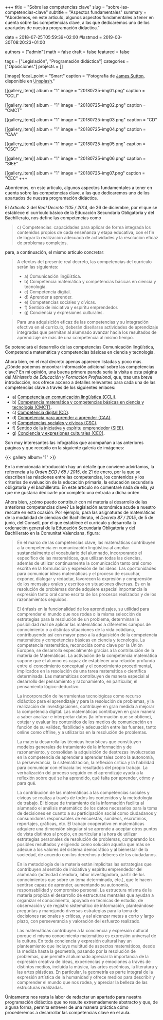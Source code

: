 +++
title = "Sobre las competencias clave"
slug  = "sobre-las-competencias-clave"
subtitle = "Aspectos fundamentales"
summary  = "Abordemos, en este artículo, algunos aspectos fundamentales a tener en cuenta sobre las competencias clave, a las que dedicaremos uno de los apartados de nuestra programación didáctica."

date     = 2018-07-25T05:59:39+02:00
#lastmod = 2019-03-30T08:20:23+01:00

authors  = ["admin"]
math     = false
draft    = false
featured = false

tags       = ["Legislación", "Programación didáctica"]
categories = ["Oposiciones"]
projects   = []

[image]
  focal_point = "Smart"
  caption     = "Fotografía de [James Sutton](https://unsplash.com/@jamessutton_photography), disponible en [Unsplash](https://unsplash.com/photos/FqaybX9ZiOU)."

[[gallery_item]]
  album = "1"
  image = "20180725-img01.png"
  caption = "CCLI"

[[gallery_item]]
  album = "1"
  image = "20180725-img02.png"
  caption = "CMCT"

[[gallery_item]]
  album = "1"
  image = "20180725-img03.png"
  caption = "CD"

[[gallery_item]]
  album = "1"
  image = "20180725-img04.png"
  caption = "CAA"

[[gallery_item]]
  album = "1"
  image = "20180725-img05.png"
  caption = "CSC"

[[gallery_item]]
  album = "1"
  image = "20180725-img06.png"
  caption = "SIEE"

[[gallery_item]]
  album = "1"
  image = "20180725-img07.png"
  caption = "CEC"
+++

Abordemos, en este artículo, algunos aspectos fundamentales a tener en cuenta sobre las competencias clave, a las que dedicaremos uno de los apartados de nuestra programación didáctica.

El *Artículo 2* del *Real Decreto 1105 / 2014*, de 26 de diciembre, por el que se establece el currículo básico de la Educación Secundaria Obligatoria y del Bachillerato, nos define las competencias como

> c) Competencias: capacidades para aplicar de forma integrada los contenidos propios de cada enseñanza y etapa educativa, con el fin de lograr la realización adecuada de actividades y la resolución eficaz de problemas complejos.

para, a continuación, el mismo artículo concretar:

> A efectos del presente real decreto, las competencias del currículo serán las siguientes:
> 
> - a) Comunicación lingüística.
> - b) Competencia matemática y competencias básicas en ciencia y tecnología.
> - c) Competencia digital.
> - d) Aprender a aprender.
> - e) Competencias sociales y cívicas.
> - f) Sentido de iniciativa y espíritu emprendedor.
> - g) Conciencia y expresiones culturales.

> Para una adquisición eficaz de las competencias y su integración efectiva en el currículo, deberán diseñarse actividades de aprendizaje integradas que permitan al alumnado avanzar hacia los resultados de aprendizaje de más de una competencia al mismo tiempo.
> 
Se potenciará el desarrollo de las competencias Comunicación lingüística, Competencia matemática y competencias básicas en ciencia y tecnología.

Ahora bien, en el real decreto apenas aparecen listadas y poco más. ¿Dónde podemos encontrar información adicional sobre las competencias clave? En mi opinión, una buena primera parada sería la visita a [esta página](https://www.mecd.gob.es/educacion/mc/lomce/el-curriculo/curriculo-primaria-eso-bachillerato/competencias-clave/competencias-clave.html) del *Ministerio de Educación y Formación Profesional*, que, tras una breve introducción, nos ofrece acceso a detalles relevantes para cada una de las competencias clave a través de los siguientes enlaces:

- a) [Competencia en comunicación lingüística (CCLI)](https://www.mecd.gob.es/educacion/mc/lomce/el-curriculo/curriculo-primaria-eso-bachillerato/competencias-clave/liguistica.html).
- b) [Competencia matemática y competencias básicas en ciencia y tecnología (CMCT)](https://www.mecd.gob.es/educacion/mc/lomce/el-curriculo/curriculo-primaria-eso-bachillerato/competencias-clave/competencias-clave/ciencias.html).
- c) [Competencia digital (CD)](https://www.mecd.gob.es/educacion/mc/lomce/el-curriculo/curriculo-primaria-eso-bachillerato/competencias-clave/competencias-clave/digital.html).
- d) [Competencia para aprender a aprender (CAA)](https://www.mecd.gob.es/educacion/mc/lomce/el-curriculo/curriculo-primaria-eso-bachillerato/competencias-clave/competencias-clave/aprende.html).
- e) [Competencias sociales y cívicas (CSC)](https://www.mecd.gob.es/educacion/mc/lomce/el-curriculo/curriculo-primaria-eso-bachillerato/competencias-clave/competencias-clave/social-civica.html).
- f) [Sentido de la iniciativa y espíritu emprendedor (SIEE)](https://www.mecd.gob.es/educacion/mc/lomce/el-curriculo/curriculo-primaria-eso-bachillerato/competencias-clave/competencias-clave/i.html).
- g) [Conciencia y expresiones culturales (CEC)](https://www.mecd.gob.es/educacion/mc/lomce/el-curriculo/curriculo-primaria-eso-bachillerato/competencias-clave/competencias-clave/cultura.html).

Son muy interesantes las infografías que acompañan a las anteriores páginas y que recopilo en la siguiente galería de imágenes:

{{< gallery album="1" >}}

En la mencionada introducción hay un detalle que conviene advirtamos, la referencia a la *Orden ECD / 65 / 2015*, de 21 de enero, por la que se describen las relaciones entre las competencias, los contenidos y los criterios de evaluación de la educación primaria, la educación secundaria obligatoria y el bachillerato. En este artículo no comentaré nada de ella, ya que me gustaría dedicarle por completo una entrada a dicha orden.

Ahora bien, ¿cómo puedo contribuir con mi materia al desarrollo de las anteriores competencias clave? La legislación autonómica acude a nuestro rescate en esta ocasión. Por ejemplo, para las asignaturas de matemáticas de la modalidad de ciencias del Bachillerato, el *Decreto 87 / 2015*, de 5 de junio, del Consell, por el que establece el currículo y desarrolla la ordenación general de la Educación Secundaria Obligatoria y del Bachillerato en la Comunitat Valenciana, figura:

> En el marco de las competencias clave, las matemáticas contribuyen a la competencia en comunicación lingüística al ampliar sustancialmente el vocabulario del alumnado, incorporando el específico de las matemáticas, que utilizan todas las ciencias, además de utilizar continuamente la comunicación tanto oral como escrita en la formulación y expresión de las ideas. Las oportunidades para comunicar ideas matemáticas y el proceso de escuchar, exponer, dialogar y redactar, favorecen la expresión y comprensión de los mensajes orales y escritos en situaciones diversas. Es en la resolución de problemas donde adquiere especial importancia la expresión tanto oral como escrita de los procesos realizados y de los razonamientos seguidos.
>
> El énfasis en la funcionalidad de los aprendizajes, su utilidad para comprender el mundo que nos rodea o la misma selección de estrategias para la resolución de un problema, determinan la posibilidad real de aplicar las matemáticas a diferentes campos de conocimiento o a distintas situaciones de la vida cotidiana, contribuyendo así con mayor peso a la adquisición de la competencia matemática y competencias básicas en ciencia y tecnología. La competencia matemática, reconocida como clave por la Unión Europea, se desarrolla especialmente gracias a la contribución de la materia de Matemáticas. La activación de la competencia matemática supone que el alumno es capaz de establecer una relación profunda entre el conocimiento conceptual y el conocimiento procedimental, implicados en la resolución de una tarea matemática o científica determinada. Las matemáticas contribuyen de manera especial al desarrollo del pensamiento y razonamiento, en particular, el pensamiento lógico-deductivo.
>
> La incorporación de herramientas tecnológicas como recurso didáctico para el aprendizaje y para la resolución de problemas, y la realización de investigaciones, contribuye en gran medida a mejorar la competencia digital. Las matemáticas contribuyen en gran manera a saber analizar e interpretar datos (la información que se obtiene), cotejar y evaluar los contenidos de los medios de comunicación en función de su validez, fiabilidad y adecuación entre las fuentes, tanto online como offline, y a utilizarlos en la resolución de problemas.
> 
> La materia desarrolla las técnicas heurísticas que constituyen modelos generales de tratamiento de la información y de razonamiento, y consolidan la adquisición de destrezas involucradas en la competencia de aprender a aprender tales como la autonomía, la perseverancia, la sistematización, la reflexión crítica y la habilidad para comunicar con eficacia los resultados del propio trabajo. La verbalización del proceso seguido en el aprendizaje ayuda a la reflexión sobre qué se ha aprendido, qué falta por aprender, cómo y para qué.
> 
> La contribución de las matemáticas a las competencias sociales y cívicas se realiza a través de todos los contenidos y la metodología de trabajo. El bloque de tratamiento de la información facilita al alumnado el análisis matemático de los datos necesarios para la toma de decisiones en cuanto a su participación social como ciudadanos y consumidores responsables de encuestas, sondeos, escrutinios, reportajes, gráficas, etc. El trabajo cooperativo en matemáticas adquiere una dimensión singular si se aprende a aceptar otros puntos de vista distintos al propio, en particular a la hora de utilizar estrategias personales de resolución de problemas, comparando los posibles resultados y eligiendo como solución aquella que más se adecue a los valores del sistema democrático y al bienestar de la sociedad, de acuerdo con los derechos y deberes de los ciudadanos.
> 
> En la metodología de la materia están implícitas las estrategias que contribuyen al sentido de iniciativa y espíritu emprendedor del alumnado (actividad creadora, labor investigadora, partir de los conocimientos que sobre un tema determinado, etc.), que le hacen sentirse capaz de aprender, aumentando su autonomía, responsabilidad y compromiso personal. La estructura misma de la materia propicia el desarrollo de estructuras mentales que ayudan a organizar el conocimiento, apoyada en técnicas de estudio, de observación y de registro sistemático de información, planteándose preguntas y manejando diversas estrategias para la toma de decisiones racionales y críticas, y así alcanzar metas a corto y largo plazo, con perseverancia y valoración del esfuerzo realizado.
>
> Las matemáticas contribuyen a la conciencia y expresión cultural porque el mismo conocimiento matemático es expresión universal de la cultura. En toda conciencia y expresión cultural hay un planteamiento que incluye multitud de aspectos matemáticos, desde la medida hasta la geometría, pasando por la resolución de problemas, que permite al alumnado apreciar la importancia de la expresión creativa de ideas, experiencias y emociones a través de distintos medios, incluida la música, las artes escénicas, la literatura y las artes plásticas. En particular, la geometría es parte integral de la expresión artística de la humanidad y ofrece medios para describir y comprender el mundo que nos rodea, y apreciar la belleza de las estructuras realizadas.

Únicamente nos resta la labor de redactar un apartado para nuestra programación didáctica que no resulte extremadamente abstracto y que, de alguna forma, permita entrever de una manera práctica cómo procederemos a desarrollar las competencias clave en el aula.
